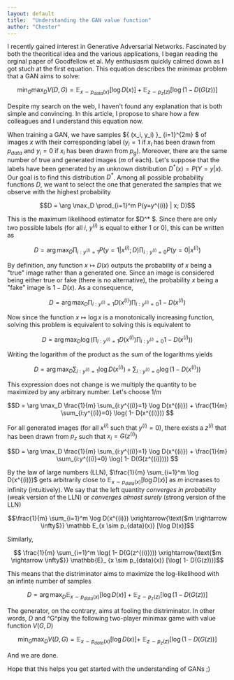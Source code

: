 ```yaml
---
layout: default
title:  "Understanding the GAN value function"
author: "Chester"
---
```


I recently gained interest in Generative Adversarial Networks. Fascinated by both the theoritical idea and the various applications, I began reading the orginal paper of Goodfellow et al. My enthusiasm quickly calmed down as I got stuch at the first equation. This equation describes the minimax problem that a GAN aims to solve:

$$ \min_G \max_D V(D,G) = \mathbb E_{x \sim p_{data}(x)} [\log D(x)] + \mathbb E _{z \sim p_z (z)} [ \log(1-D(G(z))]$$ 

Despite my search on the web, I haven't found any explanation that is both simple and convincing. In this article, I propose to share how a few colleagues and I understand this equation now.

When training a GAN, we have samples ${ (x_i, y_i) }_ {i=1}^{2m} $ of images $x$ with their corresponding label ($y_i=1$ if $x_i$ has been drawn from $p_{data}$ and $y_i=0$ if $x_i$ has been drawn from $p_g$). Moreover, there are the same number of true and generated images ($m$ of each). Let's suppose that the labels have been generated by an unknown distribution $D^* (x) = P(Y=y | x)$. Our goal is to find this distribution $D^*$. Among all possible probability functions $D$, we want to select the one that generated the samples that we observe with the highest probability

$$D = \arg \max_D \prod_{i=1}^m P(y=y^{(i)} | x; D)$$

This is the maximum likelihood estimator for $D^* $. Since there are only two possible labels (for all $i$, $y^{(i)}$ is equal to either 1 or 0), this can be written as

$$D = \arg \max_D \prod_{i:y^{(i)}=1} P(y=1 | x^{(i)}; D) \prod_{i:y^{(i)}=0} P(y=0 | x^{(i)})$$

By definition, any function $x \mapsto D(x)$ outputs the probability of $x$ being a "true" image rather than a generated one. Since an image is considered being either true or fake (there is no alternative), the probability $x$ being a "fake" image is $1-D(x)$. As a consequence,

$$D = \arg \max_D \prod_{i:y^{(i)}=1} D(x^{(i)}) \prod_{i:y^{(i)}=0} 1- D(x^{(i)})$$

Now since the function $x \mapsto \log x$ is a monotonically increasing function, solving this problem is equivalent to solving this is equivalent to

$$D = \arg \max_D \log \left ( \prod_{i:y^{(i)}=1} D(x^{(i)}) \prod_{i:y^{(i)}=0} 1- D(x^{(i)}) \right )$$

Writing the logarithm of the product as the sum of the logarithms yields

$$D = \arg \max_D  \sum_{i:y^{(i)}=1} \log D(x^{(i)}) + \sum_{i:y^{(i)}=0} \log( 1- D(x^{(i)})) $$

This expression does not change is we multiply the quantity to be maximized by any arbitrary number. Let's choose $1/m$

$$D = \arg \max_D \frac{1}{m} \sum_{i:y^{(i)}=1} \log D(x^{(i)}) + \frac{1}{m} \sum_{i:y^{(i)}=0} \log( 1- D(x^{(i)})) $$

For all generated images (for all $x^{(i)}$ such that $y^{(i)}=0$), there exists a $z^{(i)}$ that has been drawn from $p_z$ such that $x_i = G(z^{(i)})$

$$D = \arg \max_D \frac{1}{m} \sum_{i:y^{(i)}=1} \log D(x^{(i)}) + \frac{1}{m} \sum_{i:y^{(i)}=0} \log( 1- D(G(z^{(i)}))) $$

By the law of large numbers (LLN), $\frac{1}{m} \sum_{i=1}^m \log D(x^{(i)})$ gets arbitrarily close to $\mathbb{E}_ {x \sim p_{data}(x)} [\log D(x)]$ as $m$ increases to infinity (intuitively). We say that the left quantity *converges in probability* (weak version of the LLN) or *converges almost surely* (strong version of the LLN)

$$\frac{1}{m} \sum_{i=1}^m \log D(x^{(i)}) \xrightarrow{\text{$m \rightarrow \infty$}} \mathbb E_{x \sim p_{data}(x)} [\log D(x)]$$

Similarly,

$$ \frac{1}{m} \sum_{i=1}^m \log( 1- D(G(z^{(i)}))) \xrightarrow{\text{$m \rightarrow \infty$}} \mathbb{E}_ {x \sim p_{data}(x)} [\log( 1- D(G(z)))]$$

This means that the distriminator aims to maximize the log-likelihood with an infinte number of samples

$$ D = \arg \max_D \mathbb E_{x \sim p_{data}(x)} [\log D(x)] +  \mathbb{E} _{z \sim p_z (z)} [ \log(1-D(G(z))]$$

The generator, on the contrary, aims at fooling the distriminator. In other words, $D$ and ^G^play the following two-player minimax game with value function $V(G,D)$

$$ \min_G \max_D V(D,G) = \mathbb E_{x \sim p_{data}(x)} [\log D(x)] + \ \mathbb{E} _{z \sim p_z (z)} [ \log(1-D(G(z))] $$ 

And we are done.

Hope that this helps you get started with the understanding of GANs ;)




